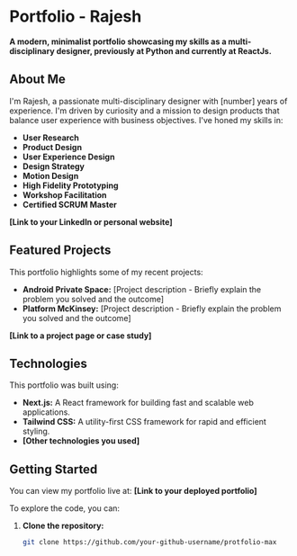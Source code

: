 # Portfolio - Rajesh

**A modern, minimalist portfolio showcasing my skills as a multi-disciplinary designer, previously at Python and currently at ReactJs.**

## About Me

I'm Rajesh, a passionate multi-disciplinary designer with [number] years of experience. I'm driven by curiosity and a mission to design products that balance user experience with business objectives. I've honed my skills in:

- **User Research**
- **Product Design**
- **User Experience Design**
- **Design Strategy**
- **Motion Design**
- **High Fidelity Prototyping**
- **Workshop Facilitation**
- **Certified SCRUM Master**

**[Link to your LinkedIn or personal website]**

## Featured Projects

This portfolio highlights some of my recent projects:

- **Android Private Space:**  [Project description - Briefly explain the problem you solved and the outcome]
- **Platform McKinsey:** [Project description - Briefly explain the problem you solved and the outcome]

**[Link to a project page or case study]**

## Technologies

This portfolio was built using:

- **Next.js:**  A React framework for building fast and scalable web applications.
- **Tailwind CSS:** A utility-first CSS framework for rapid and efficient styling.
- **[Other technologies you used]**

## Getting Started

You can view my portfolio live at: **[Link to your deployed portfolio]**

To explore the code, you can:

1. **Clone the repository:**
   ```bash
   git clone https://github.com/your-github-username/protfolio-max
